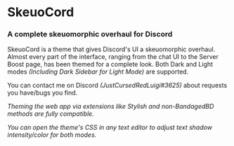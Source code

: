 # SkeuoCord
### A complete skeuomorphic overhaul for Discord

SkeuoCord is a theme that gives Discord's UI a skeuomorphic overhaul. Almost every part of the interface, ranging from the chat UI to the Server Boost page, has been themed for a complete look. Both Dark and Light modes *(Including Dark Sidebar for Light Mode)* are supported. 

You can contact me on Discord *(JustCursedRedLuigi#3625)* about requests you have/bugs you find.

*Theming the web app via extensions like Stylish and non-BandagedBD methods are fully compatible.*

*You can open the theme's CSS in any text editor to adjust text shadow intensity/color for both modes.*
